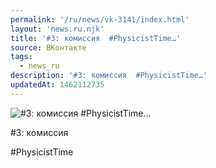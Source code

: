 ```yaml
---
permalink: '/ru/news/vk-3141/index.html'
layout: 'news.ru.njk'
title: '#3: комиссия  #PhysicistTime…'
source: ВКонтакте
tags:
  - news_ru
description: '#3: комиссия  #PhysicistTime…'
updatedAt: 1462112735
---
```

![#3: комиссия  #PhysicistTime…](https://sun9-13.userapi.com/impf/c631422/v631422484/32f05/iS6KEECr38A.jpg?size=720x1080&quality=96&sign=2322c76c508b89ccec1b1fa0a8c5d858&c_uniq_tag=qle4_oVI3odQDMTZ1PexLNKaBY1O6UtYKwf_1zflGao&type=album)

#3: комиссия

#PhysicistTime
